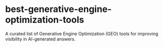 # best-generative-engine-optimization-tools
A curated list of Generative Engine Optimization (GEO) tools for improving visibility in AI-generated answers.
